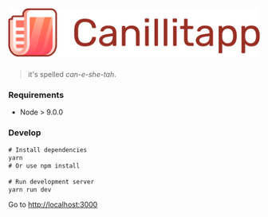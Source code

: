 
# [![Canillitapp](https://github.com/Canillitapp/headlines-api/blob/master/readme-assets/canillitapp_readme_header.png)](https://github.com/Canillitapp)

> it's spelled *can-e-she-tah*.

### Requirements

- Node > 9.0.0

### Develop

```shell
# Install dependencies
yarn
# Or use npm install

# Run development server
yarn run dev
```

Go to [http://localhost:3000](http://localhost:3000)
